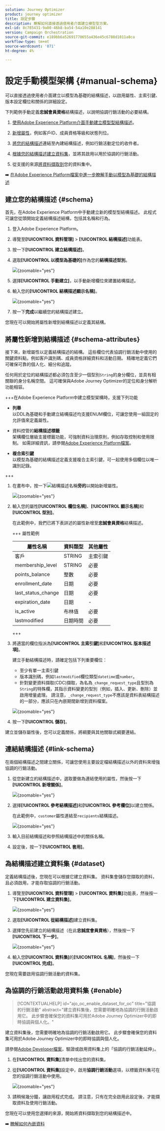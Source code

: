 ```yaml
---
solution: Journey Optimizer
product: journey optimizer
title: 設定步驟
description: 瞭解如何直接透過使用者介面建立模型型方案。
exl-id: 8c785431-9a00-46b8-ba54-54a10e288141
version: Campaign Orchestration
source-git-commit: e189bb6a52691770655a436e45c6788d1011a8ca
workflow-type: tm+mt
source-wordcount: '871'
ht-degree: 4%

---
```


# 設定手動模型架構 {#manual-schema}

可以直接透過使用者介面建立以模型為基礎的結構描述，以啟用屬性、主索引鍵、版本設定欄位和關係的詳細設定。

下列範例手動定義&#x200B;**忠誠會員資格**&#x200B;結構描述，以說明協調行銷活動的必要結構。

1. [使用Adobe Experience Platform介面手動建立模型型結構描述](#schema)。

1. [新增屬性](#schema-attributes)，例如客戶ID、成員資格等級和狀態列位。

1. [將您的結構描述](#link-schema)連結至內建結構描述，例如行銷活動定位的收件者。

1. [根據您的結構描述建立資料集](#dataset)，並將其啟用以用於協調的行銷活動。

1. 從支援的來源[將資料擷取到](ingest-data.md)您的資料集中。

➡️ [在Adobe Experience Platform檔案中進一步瞭解手動以模型為基礎的結構描述](https://experienceleague.adobe.com/zh-hant/docs/experience-platform/xdm/ui/resources/schemas#create-manually)

## 建立您的結構描述 {#schema}

首先，在Adobe Experience Platform中手動建立新的模型型結構描述。 此程式可讓您從頭開始定義結構描述結構，包括其名稱和行為。

1. 登入Adobe Experience Platform。

1. 導覽至&#x200B;**[!UICONTROL 資料管理]** > **[!UICONTROL 結構描述]**&#x200B;功能表。

1. 按一下&#x200B;**[!UICONTROL 建立結構描述]**。

1. 選取&#x200B;**[!UICONTROL 以模型為基礎的]**&#x200B;作為您的&#x200B;**結構描述型別**。

   ![](assets/admin_schema_1.png){zoomable="yes"}

1. 選擇&#x200B;**[!UICONTROL 手動建立]**，以手動新增欄位來建置結構描述。

1. 輸入您的&#x200B;**[!UICONTROL 結構描述顯示名稱]**。

   ![](assets/schema_manual_8.png){zoomable="yes"}

1. 按一下&#x200B;**完成**&#x200B;以繼續您的結構描述建立。

您現在可以開始將屬性新增到結構描述以定義其結構。

## 將屬性新增到結構描述 {#schema-attributes}

接下來，新增屬性以定義結構描述的結構。 這些欄位代表協調行銷活動中使用的關鍵資料點，例如客戶識別碼、成員資格詳細資料和活動日期。 精確地定義它們可確保可靠的個人化、細分和追蹤。

任何用於定位的結構描述都必須包含至少一個型別`String`的身分欄位，並具有相關聯的身分名稱空間。 這可確保與Adobe Journey Optimizer的定位和身分解析功能相容。

+++在Adobe Experience Platform中建立模型架構時，支援下列功能

* **列舉**\
  以DDL為基礎和手動建立結構描述均支援ENUM欄位，可讓您使用一組固定的允許值來定義屬性。

* 資料控管的&#x200B;**結構描述標籤**\
  架構欄位層級支援標籤功能，可強制資料治理原則，例如存取控制和使用限制。 如需詳細資訊，請參閱[Adobe Experience Platform檔案](https://experienceleague.adobe.com/docs/experience-platform/xdm/home.html?lang=zh-Hant)。

* **複合索引鍵**\
  以模型為基礎的結構描述定義支援複合主索引鍵，可一起使用多個欄位以唯一識別記錄。

+++

1. 在畫布中，按一下![](assets/do-not-localize/Smock_AddCircle_18_N.svg)結構描述名稱&#x200B;**旁的**&#x200B;以開始新增屬性。

   ![](assets/schema_manual_1.png){zoomable="yes"}

1. 輸入您的屬性&#x200B;**[!UICONTROL 欄位名稱]**、**[!UICONTROL 顯示名稱]**&#x200B;和&#x200B;**[!UICONTROL 型別]**。

   在此範例中，我們已將下表詳述的屬性新增至&#x200B;**忠誠會員資格**&#x200B;結構描述。

   +++ 屬性範例

   | 屬性名稱 | 資料類型 | 其他屬性 |
   |-|-|-|
   | 客戶 | STRING | 主索引鍵 |
   | membership_level | STRING | 必要 |
   | points_balance | 整數 | 必要 |
   | enrollment_date | 日期 | 必要 |
   | last_status_change | 日期 | 必要 |
   | expiration_date | 日期 | - |
   | is_active | 布林值 | 必要 |
   | lastmodified | 日期時間 | 必要 |

   +++ 

1. 將適當的欄位指派為&#x200B;**[!UICONTROL 主索引鍵]**&#x200B;和&#x200B;**[!UICONTROL 版本描述項]**。

   建立手動結構描述時，請確定包括下列重要欄位：

   * 至少有單一主索引鍵
   * 版本識別碼，例如`lastmodified`欄位類型`datetime`或`number`。
   * 針對變更資料擷取(CDC)擷取，為名為`_change_request_type`且型別為`String`的特殊欄，其指示資料變更的型別（例如，插入、更新、刪除）並啟用增量處理。 請注意，`_change_request_type`不應該是資料表結構描述的一部分，應該只在內嵌期間新增到資料檔案。

   ![](assets/schema_manual_2.png){zoomable="yes"}

1. 按一下&#x200B;**[!UICONTROL 儲存]**。

建立並儲存屬性後，您可以定義關係，將綱要與其他關聯式綱要連結。

## 連結結構描述 {#link-schema}

在兩個結構描述之間建立關係，可讓您使用主要設定檔結構描述以外的資料來增強協調的行銷活動。

1. 從您新建立的結構描述中，選取要做為連結使用的屬性，然後按一下&#x200B;**[!UICONTROL 新增關係]**。

   ![](assets/schema_manual_3.png){zoomable="yes"}

1. 選擇&#x200B;**[!UICONTROL 參考結構描述]**&#x200B;和&#x200B;**[!UICONTROL 參考欄位]**&#x200B;以建立關係。

   在此範例中，`customer`屬性連結至`recipients`結構描述。

   ![](assets/schema_manual_4.png){zoomable="yes"}

1. 輸入目前結構描述和參照結構描述中的關係名稱。

1. 設定後，按一下&#x200B;**[!UICONTROL 套用]**。

## 為結構描述建立資料集 {#dataset}

定義結構描述後，您現在可以根據它建立資料集。 資料集會儲存您擷取的資料，且必須啟用，才能存取協調的行銷活動。

1. 導覽至&#x200B;**[!UICONTROL 資料管理]** > **[!UICONTROL 資料集]**&#x200B;功能表，然後按一下&#x200B;**[!UICONTROL 建立資料集]**。

   ![](assets/schema_manual_5.png){zoomable="yes"}

1. 選取&#x200B;**[!UICONTROL 從結構描述]**&#x200B;建立資料集。

1. 選擇您先前建立的結構描述（在此&#x200B;**忠誠度會員資格**），然後按一下&#x200B;**[!UICONTROL 下一步]**。

   ![](assets/schema_manual_6.png){zoomable="yes"}

1. 輸入您&#x200B;**[!UICONTROL 資料集]**&#x200B;的&#x200B;**[!UICONTROL 名稱]**，然後按一下&#x200B;**[!UICONTROL 完成]**。

您現在需要啟用協調行銷活動的資料集。

## 為協調的行銷活動啟用資料集 {#enable}

>[!CONTEXTUALHELP]
>id="ajo_oc_enable_dataset_for_oc"
>title="協調的行銷活動"
>abstract="建立資料集後，您需要明確地為協調的行銷活動啟用它。 此步驟會確保您的資料集可用於Adobe Journey Optimizer中的即時協調與個人化。"


建立資料集後，您需要明確地為協調的行銷活動啟用它。 此步驟會確保您的資料集可用於Adobe Journey Optimizer中的即時協調與個人化。

請參閱[Adobe Developer檔案](https://developer.adobe.com/journey-optimizer-apis/references/orchestrated-campaign-dataset/#tag/DatasetEnablement)，驗證或啟用資料集上的「協調的行銷活動延伸」。

1. 在&#x200B;**[!UICONTROL 資料集]**&#x200B;清單中找出您的資料集。

1. 從&#x200B;**[!UICONTROL 資料集]**&#x200B;設定中，啟用&#x200B;**協調行銷活動**&#x200B;選項，以標籤資料集可在您的協調行銷活動中使用。

   ![](assets/schema_manual_7.png){zoomable="yes"}

1. 請稍候幾分鐘，讓啟用程式完成。 請注意，只有在完全啟用此設定後，才能擷取資料及使用行銷活動。

您現在可以使用您選擇的來源，開始將資料擷取到您的結構描述中。

➡️ [瞭解如何內嵌資料](ingest-data.md)
